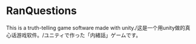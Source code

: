 # RanQuestions
This is a truth-telling game software made with unity./这是一个用unity做的真心话游戏软件。/ユニティで作った「内緒話」ゲームです。

